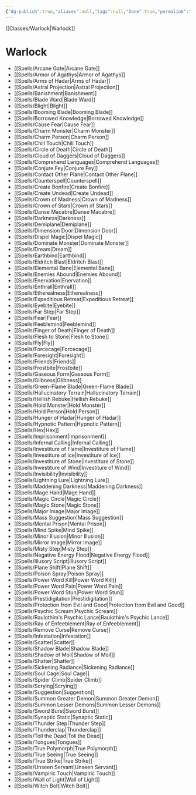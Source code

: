```yaml
---
{"dg-publish":true,"aliases":null,"tags":null,"Done":true,"permalink":"/classes/spelllists/warlock-spelllist/","dgHomeLink":false,"dgPassFrontmatter":true}
---
```


[[Classes/Warlock|Warlock]]
# Warlock
- [[Spells/Arcane Gate|Arcane Gate]]
- [[Spells/Armor of Agathys|Armor of Agathys]]
- [[Spells/Arms of Hadar|Arms of Hadar]]
- [[Spells/Astral Projection|Astral Projection]]
- [[Spells/Banishment|Banishment]]
- [[Spells/Blade Ward|Blade Ward]]
- [[Spells/Blight|Blight]]
- [[Spells/Booming Blade|Booming Blade]]
- [[Spells/Borrowed Knowledge|Borrowed Knowledge]]
- [[Spells/Cause Fear|Cause Fear]]
- [[Spells/Charm Monster|Charm Monster]]
- [[Spells/Charm Person|Charm Person]]
- [[Spells/Chill Touch|Chill Touch]]
- [[Spells/Circle of Death|Circle of Death]]
- [[Spells/Cloud of Daggers|Cloud of Daggers]]
- [[Spells/Comprehend Languages|Comprehend Languages]]
- [[Spells/Conjure Fey|Conjure Fey]]
- [[Spells/Contact Other Plane|Contact Other Plane]]
- [[Spells/Counterspell|Counterspell]]
- [[Spells/Create Bonfire|Create Bonfire]]
- [[Spells/Create Undead|Create Undead]]
- [[Spells/Crown of Madness|Crown of Madness]]
- [[Spells/Crown of Stars|Crown of Stars]]
- [[Spells/Danse Macabre|Danse Macabre]]
- [[Spells/Darkness|Darkness]]
- [[Spells/Demiplane|Demiplane]]
- [[Spells/Dimension Door|Dimension Door]]
- [[Spells/Dispel Magic|Dispel Magic]]
- [[Spells/Dominate Monster|Dominate Monster]]
- [[Spells/Dream|Dream]]
- [[Spells/Earthbind|Earthbind]]
- [[Spells/Eldritch Blast|Eldritch Blast]]
- [[Spells/Elemental Bane|Elemental Bane]]
- [[Spells/Enemies Abound|Enemies Abound]]
- [[Spells/Enervation|Enervation]]
- [[Spells/Enthrall|Enthrall]]
- [[Spells/Etherealness|Etherealness]]
- [[Spells/Expeditious Retreat|Expeditious Retreat]]
- [[Spells/Eyebite|Eyebite]]
- [[Spells/Far Step|Far Step]]
- [[Spells/Fear|Fear]]
- [[Spells/Feeblemind|Feeblemind]]
- [[Spells/Finger of Death|Finger of Death]]
- [[Spells/Flesh to Stone|Flesh to Stone]]
- [[Spells/Fly|Fly]]
- [[Spells/Forcecage|Forcecage]]
- [[Spells/Foresight|Foresight]]
- [[Spells/Friends|Friends]]
- [[Spells/Frostbite|Frostbite]]
- [[Spells/Gaseous Form|Gaseous Form]]
- [[Spells/Glibness|Glibness]]
- [[Spells/Green-Flame Blade|Green-Flame Blade]]
- [[Spells/Hallucinatory Terrain|Hallucinatory Terrain]]
- [[Spells/Hellish Rebuke|Hellish Rebuke]]
- [[Spells/Hold Monster|Hold Monster]]
- [[Spells/Hold Person|Hold Person]]
- [[Spells/Hunger of Hadar|Hunger of Hadar]]
- [[Spells/Hypnotic Pattern|Hypnotic Pattern]]
- [[Spells/Hex|Hex]]
- [[Spells/Imprisonment|Imprisonment]]
- [[Spells/Infernal Calling|Infernal Calling]]
- [[Spells/Investiture of Flame|Investiture of Flame]]
- [[Spells/Investiture of Ice|Investiture of Ice]]
- [[Spells/Investiture of Stone|Investiture of Stone]]
- [[Spells/Investiture of Wind|Investiture of Wind]]
- [[Spells/Invisibility|Invisibility]]
- [[Spells/Lightning Lure|Lightning Lure]]
- [[Spells/Maddening Darkness|Maddening Darkness]]
- [[Spells/Mage Hand|Mage Hand]]
- [[Spells/Magic Circle|Magic Circle]]
- [[Spells/Magic Stone|Magic Stone]]
- [[Spells/Major Image|Major Image]]
- [[Spells/Mass Suggestion|Mass Suggestion]]
- [[Spells/Mental Prison|Mental Prison]]
- [[Spells/Mind Spike|Mind Spike]]
- [[Spells/Minor Illusion|Minor Illusion]]
- [[Spells/Mirror Image|Mirror Image]]
- [[Spells/Misty Step|Misty Step]]
- [[Spells/Negative Energy Flood|Negative Energy Flood]]
- [[Spells/Illusory Script|Illusory Script]]
- [[Spells/Plane Shift|Plane Shift]]
- [[Spells/Poison Spray|Poison Spray]]
- [[Spells/Power Word Kill|Power Word Kill]]
- [[Spells/Power Word Pain|Power Word Pain]]
- [[Spells/Power Word Stun|Power Word Stun]]
- [[Spells/Prestidigitation|Prestidigitation]]
- [[Spells/Protection from Evil and Good|Protection from Evil and Good]]
- [[Spells/Psychic Scream|Psychic Scream]]
- [[Spells/Raulothim's Psychic Lance|Raulothim's Psychic Lance]]
- [[Spells/Ray of Enfeeblement|Ray of Enfeeblement]]
- [[Spells/Remove Curse|Remove Curse]]
- [[Spells/Infestation|Infestation]]
- [[Spells/Scatter|Scatter]]
- [[Spells/Shadow Blade|Shadow Blade]]
- [[Spells/Shadow of Moil|Shadow of Moil]]
- [[Spells/Shatter|Shatter]]
- [[Spells/Sickening Radiance|Sickening Radiance]]
- [[Spells/Soul Cage|Soul Cage]]
- [[Spells/Spider Climb|Spider Climb]]
- [[Spells/Scrying|Scrying]]
- [[Spells/Suggestion|Suggestion]]
- [[Spells/Summon Greater Demon|Summon Greater Demon]]
- [[Spells/Summon Lesser Demons|Summon Lesser Demons]]
- [[Spells/Sword Burst|Sword Burst]]
- [[Spells/Synaptic Static|Synaptic Static]]
- [[Spells/Thunder Step|Thunder Step]]
- [[Spells/Thunderclap|Thunderclap]]
- [[Spells/Toll the Dead|Toll the Dead]]
- [[Spells/Tongues|Tongues]]
- [[Spells/True Polymorph|True Polymorph]]
- [[Spells/True Seeing|True Seeing]]
- [[Spells/True Strike|True Strike]]
- [[Spells/Unseen Servant|Unseen Servant]]
- [[Spells/Vampiric Touch|Vampiric Touch]]
- [[Spells/Wall of Light|Wall of Light]]
- [[Spells/Witch Bolt|Witch Bolt]]
